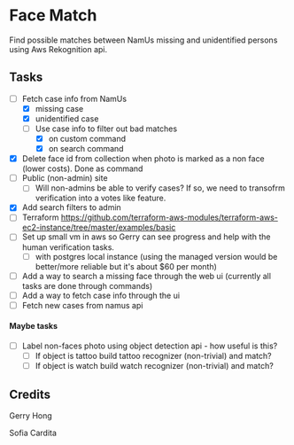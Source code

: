 # Face Match

Find possible matches between NamUs missing and unidentified persons using Aws Rekognition api.

## Tasks

- [ ] Fetch case info from NamUs
    - [X] missing case
    - [X] unidentified case
    - [ ] Use case info to filter out bad matches
        - [X] on custom command
        - [X] on search command
- [X] Delete face id from collection when photo is marked as a non face (lower costs).
    Done as command
- [ ] Public (non-admin) site
    - [ ] Will non-admins be able to verify cases? If so, we need to transofrm verification into a votes like feature.
- [X] Add search filters to admin
- [ ] Terraform
    https://github.com/terraform-aws-modules/terraform-aws-ec2-instance/tree/master/examples/basic
- [ ] Set up small vm in aws so Gerry can see progress and help with the human verification tasks.
    - [ ] with postgres local instance (using the managed version would be better/more reliable but it's about $60 per month)
- [ ] Add a way to search a missing face through the web ui (currently all tasks are done through commands)
- [ ] Add a way to fetch case info through the ui
- [ ] Fetch new cases from namus api

#### Maybe tasks
- [ ] Label non-faces photo using object detection api - how useful is this?
    - [ ] If object is tattoo build tattoo recognizer (non-trivial) and match?
    - [ ] If object is watch build watch recognizer (non-trivial) and match?

## Credits

Gerry Hong

Sofia Cardita
